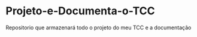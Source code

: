 Projeto-e-Documenta-o-TCC
=========================

Repositorio que armazenará todo o projeto do meu TCC e a documentação
